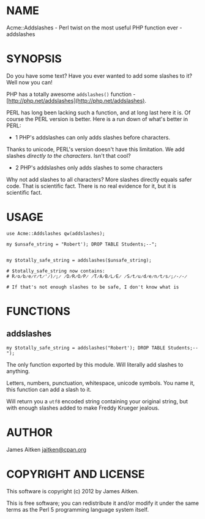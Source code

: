 # NAME

Acme::Addslashes - Perl twist on the most useful PHP function ever - addslashes

# SYNOPSIS

Do you have some text? Have you ever wanted to add some slashes to it? Well now you can!

PHP has a totally awesome `addslashes()` function - [http://php.net/addslashes](http://php.net/addslashes).

PERL has long been lacking such a function, and at long last here it is. Of
course the PERL version is better. Here is a run down of what's better in PERL:

- 1 PHP's addslashes can only adds slashes before characters.

Thanks to unicode, PERL's version doesn't have this limitation. We add slashes
_directly to the characters_. Isn't that cool?

- 2 PHP's addslashes only adds slashes to some characters

Why not add slashes to all characters? More slashes directly equals safer code.
That is scientific fact. There is no real evidence for it, but it is scientific fact.



# USAGE

    use Acme::Addslashes qw(addslashes);

    my $unsafe_string = "Robert'); DROP TABLE Students;--";
    

    my $totally_safe_string = addslashes($unsafe_string);

    # $totally_safe_string now contains:
    # R̷o̷b̷e̷r̷t̷'̷)̷;̷ ̷D̷R̷O̷P̷ ̷T̷A̷B̷L̷E̷ ̷S̷t̷u̷d̷e̷n̷t̷s̷;̷-̷-̷

    # If that's not enough slashes to be safe, I don't know what is

# FUNCTIONS

## addslashes

    my $totally_safe_string = addslashes("Robert'); DROP TABLE Students;--");

The only function exported by this module. Will literally add slashes to anything.

Letters, numbers, punctuation, whitespace, unicode symbols.
You name it, this function can add a slash to it.

Will return you a `utf8` encoded string containing your original string, but with
enough slashes added to make Freddy Krueger jealous.

# AUTHOR

James Aitken <jaitken@cpan.org>



# COPYRIGHT AND LICENSE

This software is copyright (c) 2012 by James Aitken.

This is free software; you can redistribute it and/or modify it under
the same terms as the Perl 5 programming language system itself.
